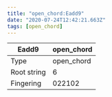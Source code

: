 ```yaml
---
title: "open_chord:Eadd9"
date: "2020-07-24T12:42:21.663Z"
tags: [open_chord]
---
```


|Eadd9|open_chord|
|---|---|
|Type|open_chord|
|Root string|6|
|Fingering|022102|


